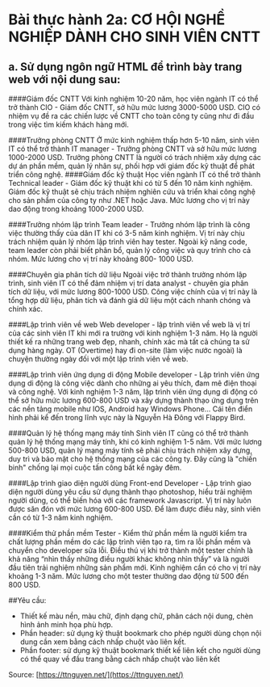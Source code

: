 # Bài thực hành 2a: CƠ HỘI NGHỀ NGHIỆP DÀNH CHO SINH VIÊN CNTT
## a. Sử dụng ngôn ngữ HTML để trình bày trang web với nội dung sau:

####Giám đốc CNTT
Với kinh nghiệm 10-20 năm, học viên ngành IT có thể trở thành CIO - Giám đốc CNTT, sở hữu mức lương 3000-5000 USD. CIO có nhiệm vụ đề ra các chiến lược về CNTT cho toàn công ty cũng như đi đầu trong việc tìm kiếm khách hàng mới.

####Trưởng phòng CNTT
Ở mức kinh nghiệm thấp hơn 5-10 năm, sinh viên IT có thể trở thành IT manager - Trưởng phòng CNTT và sở hữu mức lương 1000-2000 USD. Trưởng phòng CNTT là người có trách nhiệm xây dựng các dự án phần mềm, quản lý nhân sự, phối hợp với giám đốc kỹ thuật để phát triển công nghệ.
####Giám đốc kỹ thuật
Học viên ngành IT có thể trở thành Technical leader - Giám đốc kỹ thuật khi có từ 5 đến 10 năm kinh nghiệm. Giám đốc kỹ thuật sẽ chịu trách nhiệm nghiên cứu và triển khai công nghệ cho sản phẩm của công ty như .NET hoặc Java. Mức lương cho vị trí này dao động trong khoảng 1000-2000 USD.

####Trưởng nhóm lập trình
Team leader - Trưởng nhóm lập trình là công việc thường thấy của dân IT khi có 3-5 năm kinh nghiệm. Vị trí này chịu trách nhiệm quản lý nhóm lập trình viên hay tester. Ngoài kỹ năng code, team leader còn phải biết phân bổ, quản lý công việc và quy trình cho cả nhóm. Mức lương cho vị trí này khoảng 800- 1000 USD.

####Chuyên gia phân tích dữ liệu
Ngoài việc trở thành trưởng nhóm lập trình, sinh viên IT có thể đảm nhiệm vị trí data analyst - chuyên gia phân tích dữ liệu, với mức lương 800-1000 USD. Công việc chính của vị trí này là tổng hợp dữ liệu, phân tích và đánh giá dữ liệu một cách nhanh chóng và chính xác.

####Lập trình viên về web
Web developer - lập trình viên về web là vị trí của các sinh viên IT khi mới ra trường với kinh nghiệm 1-3 năm. Họ là người thiết kế ra những trang web đẹp, nhanh, chính xác mà tất cả chúng ta sử dụng hàng ngày. OT (Overtime) hay đi on-site (làm việc nước ngoài) là chuyện thường ngày đối với một lập trình viên về web.

####Lập trình viên ứng dụng di động
Mobile developer - Lập trình viên ứng dụng di động là công việc dành cho những ai yêu thích, đam mê điện thoại và công nghệ. Với kinh nghiệm 1-3 năm, lập trình viên ứng dụng di động có thể sở hữu mức lương 600-800 USD và xây dựng thành thạo ứng dụng trên các nền tảng mobile như IOS, Android hay Windows Phone... Cái tên điển hình phải kể đến trong lĩnh vực này là Nguyễn Hà Đông với Flappy Bird.

####Quản lý hệ thống mạng máy tính
Sinh viên IT cũng có thể trở thành quản lý hệ thống mạng máy tính, khi có kinh nghiệm 1-5 năm. Với mức lương 500-800 USD, quản lý mạng máy tính sẽ phải chịu trách nhiệm xây dựng, duy trì và bảo mật cho hệ thống mạng của các công ty. Đây cũng là "chiến binh" chống lại mọi cuộc tấn công bất kể ngày đêm.

####Lập trình giao diện người dùng
Front-end Developer - Lập trình giao diện người dùng yêu cầu sử dụng thành thạo photoshop, hiểu trải nghiệm người dùng, có thể biến hóa với các framework Javascript. Vị trí này luôn được săn đón với mức lương 600-800 USD. Để làm được điều này, sinh viên cần có từ 1-3 năm kinh nghiệm.

####Kiểm thử phần mềm
Tester - Kiểm thử phần mềm là người kiểm tra chất lượng phần mềm do các lập trình viên tạo ra, tìm ra lỗi phần mềm và chuyển cho developer sửa lỗi. Điều thú vị khi trở thành một tester chính là khả năng “nhìn thấy những điều người khác không nhìn thấy” và là người đầu tiên trải nghiệm những sản phẩm mới. Kinh nghiệm cần có cho vị trí này khoảng 1-3 năm. Mức lương cho một tester thường dao động từ 500 đến 800 USD.

##Yêu cầu:

- Thiết kế màu nền, màu chữ, định dạng chữ, phân cách nội dung, chèn hình ảnh minh họa phù hợp.
- Phần header: sử dụng kỹ thuật bookmark cho phép người dùng chọn nội dung cần xem bằng cách nhấp chuột vào liên kết.
- Phần footer: sử dụng kỹ thuật bookmark thiết kế liên kết cho người dùng có thể quay về đầu trang bằng cách nhấp chuột vào liên kết

Source: [https://ttnguyen.net/](https://ttnguyen.net/)
